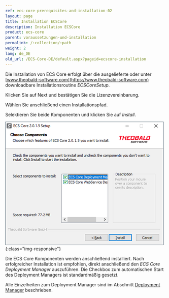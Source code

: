 ```yaml
---
ref: ecs-core-prerequisites-and-installation-02
layout: page
title: Installation ECSCore
description: Installation ECSCore
product: ecs-core
parent: voraussetzungen-und-installation
permalink: /:collection/:path
weight: 2
lang: de_DE
old_url: /ECS-Core-DE/default.aspx?pageid=ecscore-installation
---
```


Die Installation von ECS Core erfolgt über die ausgelieferte oder unter [www.theobald-software.com](https://www.theobald-software.com) downloadbare Installationsroutine 
*ECSCoreSetup*.

Klicken Sie auf Next und bestätigen Sie die Lizenzvereinbarung.

Wählen Sie anschließend einen Installationspfad.

Selektieren Sie beide Komponenten und klicken Sie auf *Install*.

![ecscore-installation-5](/img/content/ecscore-installation-5.jpg.png){:class="img-responsive"}

Die ECS Core Komponenten werden anschließend installiert. Nach erfolgreicher Installation ist empfohlen, direkt anschließend den *ECS Core Deployment Manager* auszuführen. Die Checkbox zum automatischen Start des Deployment Managers ist standardmäßig gesetzt. 

Alle Einzelheiten zum Deployment Manager sind im Abschnitt [Deployment Manager](./ecscore-deployment) beschrieben.
